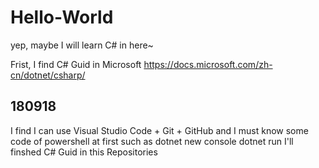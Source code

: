 # Hello-World

yep, maybe I will learn C# in here~

Frist, I find C# Guid in Microsoft
  https://docs.microsoft.com/zh-cn/dotnet/csharp/

## 180918
I find I can use Visual Studio Code + Git + GitHub
and I must know some code of powershell at first
such as
  dotnet new console
  dotnet run
I'll finshed C# Guid in this Repositories